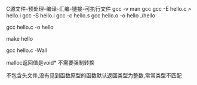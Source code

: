 C源文件-预处理-编译-汇编-链接-可执行文件
gcc -v
man gcc
gcc -E hello.c > hello.i
gcc -S hello.i
gcc -c hello.s
gcc hello.o -o hello
./hello

gcc hello.c -o hello

make hello


gcc hello.c -Wall

malloc返回值是void* 不需要强制转换

不包含头文件,没有见到函数原型的函数默认返回类型为整数,常常类型不匹配